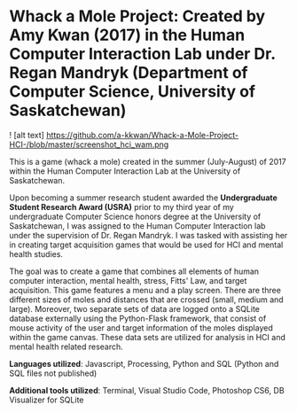# Whack a Mole Project: Created by Amy Kwan (2017) in the Human Computer Interaction Lab under Dr. Regan Mandryk (Department of Computer Science, University of Saskatchewan)

! [alt text] https://github.com/a-kkwan/Whack-a-Mole-Project-HCI-/blob/master/screenshot_hci_wam.png

This is a game (whack a mole) created in the summer (July-August) of 2017 within the Human Computer Interaction Lab at the University of Saskatchewan.

Upon becoming a summer research student awarded the **Undergraduate Student Research Award (USRA)** prior to my third year of my undergraduate Computer Science honors degree at the University of Saskatchewan, I was assigned to the Human Computer Interaction lab under the supervision of Dr. Regan Mandryk. I was tasked with assisting her in creating target acquisition games that would be used for HCI and mental health studies. 

The goal was to create a game that combines all elements of human computer interaction, mental health, stress, Fitts' Law, and target acquisition. This game features a menu and a play screen. There are three different sizes of moles and distances that are crossed (small, medium and large). Moreover, two separate sets of data are logged onto a SQLite database externally using the Python-Flask framework, that consist of mouse activity of the user and target information of the moles displayed within the game canvas. These data sets are utilized for analysis in HCI and mental health related research. 

**Languages utilized**: Javascript, Processing, Python and SQL (Python and SQL files not published)

**Additional tools utilized**: Terminal, Visual Studio Code, Photoshop CS6, DB Visualizer for SQLite 
